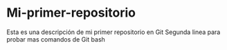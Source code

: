 # Mi-primer-repositorio
Esta es una descripción de mi primer repositorio en Git
Segunda linea para probar mas comandos de Git bash